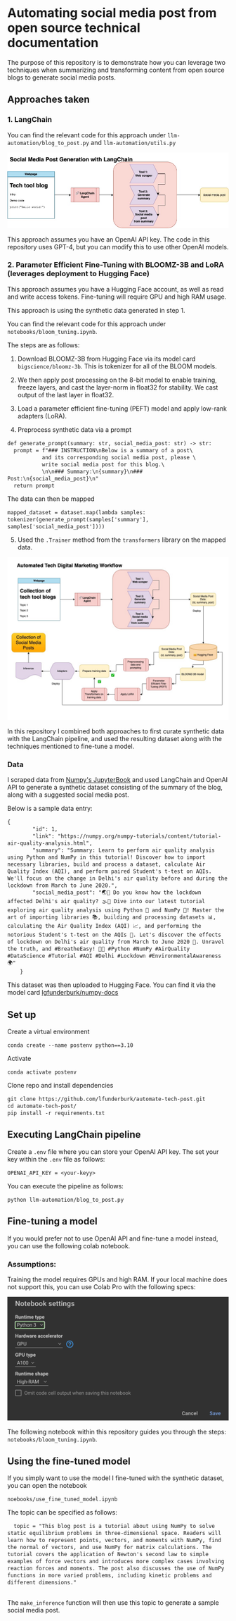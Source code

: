 # Automating social media post from open source technical documentation

The purpose of this repository is to demonstrate how you can leverage two techniques when summarizing and transforming content from open source blogs to generate social media posts.

## Approaches taken 

### 1. LangChain 

You can find the relevant code for this approach under `llm-automation/blog_to_post.py` and `llm-automation/utils.py`

![](langchain.jpg)

This approach assumes you have an OpenAI API key. The code in this repository uses GPT-4, but you can modify this to use other OpenAI models. 

### 2. Parameter Efficient Fine-Tuning with BLOOMZ-3B and LoRA (leverages deployment to Hugging Face)

This approach assumes you have a Hugging Face account, as well as read and write access tokens. Fine-tuning will require GPU and high RAM usage. 

This approach is using the synthetic data generated in step 1. 

You can find the relevant code for this approach under `notebooks/bloom_tuning.ipynb`.

The steps are as follows:

1. Download BLOOMZ-3B from Hugging Face via its model card `bigscience/bloomz-3b`. This is tokenizer for all of the BLOOM models.

2. We then apply post processing on the 8-bit model to enable training, freeze layers, and cast the layer-norm in float32 for stability. We cast output of the last layer in float32. 

3. Load a parameter efficient fine-tuning (PEFT) model and apply low-rank adapters (LoRA). 

4. Preprocess synthetic data via a prompt 

```
def generate_prompt(summary: str, social_media_post: str) -> str:
  prompt = f"### INSTRUCTION\nBelow is a summary of a post\
           and its corresponding social media post, please \
           write social media post for this blog.\
           \n\n### Summary:\n{summary}\n### Post:\n{social_media_post}\n"
  return prompt
```

The data can then be mapped

```
mapped_dataset = dataset.map(lambda samples: tokenizer(generate_prompt(samples['summary'], samples['social_media_post'])))
```

5. Used the `.Trainer` method from the `transformers` library on the mapped data. 

![](LLM-automation.jpg)

In this repository I combined both approaches to first curate synthetic data with the LangChain pipeline, and used the resulting dataset along with the techniques mentioned to fine-tune a model. 

### Data

I scraped data from [Numpy's JupyterBook](https://numpy.org/numpy-tutorials/index.html) and used LangChain and OpenAI API to generate a synthetic dataset consisting of the summary of the blog, along with a suggested social media post. 

Below is a sample data entry:

```
{
        "id": 1,
        "link": "https://numpy.org/numpy-tutorials/content/tutorial-air-quality-analysis.html",
        "summary": "Summary: Learn to perform air quality analysis using Python and NumPy in this tutorial! Discover how to import necessary libraries, build and process a dataset, calculate Air Quality Index (AQI), and perform paired Student's t-test on AQIs. We'll focus on the change in Delhi's air quality before and during the lockdown from March to June 2020.",
        "social_media_post": "🌏💨 Do you know how the lockdown affected Delhi's air quality? 🌫️🧐 Dive into our latest tutorial exploring air quality analysis using Python 🐍 and NumPy 🧪! Master the art of importing libraries 📚, building and processing datasets 📊, calculating the Air Quality Index (AQI) 📈, and performing the notorious Student's t-test on the AQIs 🔬. Let's discover the effects of lockdown on Delhi's air quality from March to June 2020 📆. Unravel the truth, and #BreatheEasy! 💚🌱 #Python #NumPy #AirQuality #DataScience #Tutorial #AQI #Delhi #Lockdown #EnvironmentalAwareness 🌍"
    }
```

This dataset was then uploaded to Hugging Face. You can find it via the model card [lgfunderburk/numpy-docs](https://huggingface.co/datasets/lgfunderburk/numpy-docs)

## Set up

Create a virtual environment

```
conda create --name postenv python==3.10
```

Activate

```
conda activate postenv
```

Clone repo and install dependencies

```
git clone https://github.com/lfunderburk/automate-tech-post.git
cd automate-tech-post/
pip install -r requirements.txt
```

## Executing LangChain pipeline

Create a `.env` file where you can store your OpenAI API key. The set your key within the `.env` file as follows:

```
OPENAI_API_KEY = <your-keyy>
```

You can execute the pipeline as follows:

```
python llm-automation/blog_to_post.py
```

## Fine-tuning a model

If you would prefer not to use OpenAI API and fine-tune a model instead, you can use the following colab notebook. 

### Assumptions:

Training the model requires GPUs and high RAM. If your local machine does not support this, you can use Colab Pro with the following specs:

![](colab-reqs.png)

The following notebook within this repository guides you through the steps: `notebooks/bloom_tuning.ipynb`.

## Using the fine-tuned model

If you simply want to use the model I fine-tuned with the synthetic dataset, you can open the notebook 

```
noebooks/use_fine_tuned_model.ipynb
```

The topic can be specified as follows:

```
  topic = "This blog post is a tutorial about using NumPy to solve static equilibrium problems in three-dimensional space. Readers will learn how to represent points, vectors, and moments with NumPy, find the normal of vectors, and use NumPy for matrix calculations. The tutorial covers the application of Newton's second law to simple examples of force vectors and introduces more complex cases involving reaction forces and moments. The post also discusses the use of NumPy functions in more varied problems, including kinetic problems and different dimensions."
        
```

The `make_inference` function will then use this topic to generate a sample social media post.